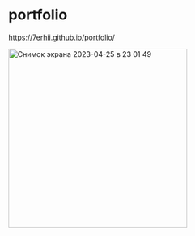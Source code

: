 # portfolio

https://7erhii.github.io/portfolio/

<img width="353" alt="Снимок экрана 2023-04-25 в 23 01 49" src="https://user-images.githubusercontent.com/107697233/234389833-8a4c3c9d-97aa-4ba8-a2b9-e12addf64dc2.png">
